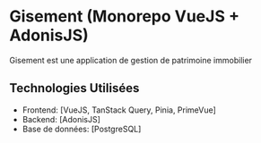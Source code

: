 # Gisement (Monorepo VueJS + AdonisJS)
Gisement est une application de gestion de patrimoine immobilier

## Technologies Utilisées
- Frontend: [VueJS, TanStack Query, Pinia, PrimeVue]
- Backend: [AdonisJS]
- Base de données: [PostgreSQL]
